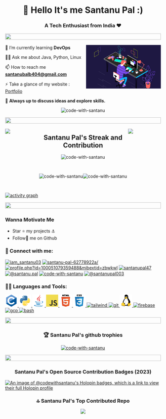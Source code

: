 <h1 align="center">👋 Hello It's me Santanu Pal :)</h1>
<h3 align="center">A Tech Enthusiast from India ❤️</h3>

<img src="https://i.imgur.com/dBaSKWF.gif" height="20" width="100%"/> <!-- divider -->

<img align="right" alt="Coding" src="./myImage.gif" width="48%" height="5%" alt="code-with-santanu"/>
   
<p>

🌱 I’m currently learning **DevOps**

🧑‍💻 Ask me about Java, Python, Linux

📫 How to reach me **santanubalb404@gmail.com**

⚡ Take a glance of my website : [Portfolio](https://santanupal-03.web.app/)

💬 **Always up to discuss ideas and explore skills.**

</p>

<!-------------------------Profile view------------------------->

<p align="center"> <img src="https://komarev.com/ghpvc/?username=code-with-santanu&label=Profile%20views&color=blueviolet&style=for-the-badge" alt="code-with-santanu" /> </p>

<img src="https://i.imgur.com/dBaSKWF.gif" height="20" width="100%"> <!-- divider -->

<!-------------------------design around strak------------------------->

<img align="left" src="https://user-images.githubusercontent.com/65187002/144930161-2f783401-8d27-4fdf-a2f7-cc0ba32f1f1f.gif" width="21%" style="display:inline;"><img align="right" src="https://user-images.githubusercontent.com/65187002/144930161-2f783401-8d27-4fdf-a2f7-cc0ba32f1f1f.gif" width="21%" style="display:inline;">

<!-------------------------Github streak------------------------->

<h2 align="center">Santanu Pal's Streak and Contribution</h2>
<p align="center"><img src="https://streak-stats.demolab.com?user=code-with-santanu&theme=vision-friendly-dark" alt="code-with-santanu"/></p>

<br>
<!-------------------------Github stats and most used languages------------------------->

<p align="center" style="
display: flex;
align-items: center;
justify-content: center;
">
  <img src="https://github-readme-stats.vercel.app/api?username=code-with-santanu&rank_icon=github&show_icons=true&count_private=true&theme=vision-friendly-dark&hide_border=false&locale=en" alt="code-with-santanu"/>
  
  <img width="auto" src="https://github-stats-barnacle.vercel.app/api/top-langs/?username=code-with-santanu&langs_count=8&layout=compact&theme=vision-friendly-dark&exclude_repo=udemy-basic-html-brad" alt="code-with-santanu"/>
</p>

<!-------------------------Activity Graph------------------------->
<br>

[![activity graph](https://github-readme-activity-graph.vercel.app/graph?username=code-with-santanu&theme=github-compact&bg_color=FFFFFF00&color=e1dbe1&line=8042fc&point=ffb000&area=true)](https://github.com/ashutosh00710/github-readme-activity-graph)

<img src="https://i.imgur.com/dBaSKWF.gif" height="20" width="100%"> <!-- divider -->

<h3 > Wanna Motivate Me </h1>
<ul>
  <li > Star ⭐ my projects ⚓</li>
  <li > Follow🚶 me on Github </li>
</ul>

<!------------Connect with me ----------->

<h3 align="left">🤝 Connect with me:</h3>
<p align="left">
<a href="https://twitter.com/iam_santanu03" target="blank"><img align="center" src="https://raw.githubusercontent.com/rahuldkjain/github-profile-readme-generator/master/src/images/icons/Social/twitter.svg" alt="iam_santanu03" height="30" width="40" /></a>
<a href="https://linkedin.com/in/santanu-pal-62778922a/" target="blank"><img align="center" src="https://raw.githubusercontent.com/rahuldkjain/github-profile-readme-generator/master/src/images/icons/Social/linked-in-alt.svg" alt="santanu-pal-62778922a/" height="30" width="40" /></a>
<a href="https://fb.com/profile.php?id=100051079359488&mibextid=zbwkwl" target="blank"><img align="center" src="https://raw.githubusercontent.com/rahuldkjain/github-profile-readme-generator/master/src/images/icons/Social/facebook.svg" alt="profile.php?id=100051079359488&mibextid=zbwkwl" height="30" width="40" /></a>
<a href="https://instagram.com/santanupal47" target="blank"><img align="center" src="https://raw.githubusercontent.com/rahuldkjain/github-profile-readme-generator/master/src/images/icons/Social/instagram.svg" alt="santanupal47" height="30" width="40" /></a>
<a href="https://medium.com/@santanu.pal" target="blank"><img align="center" src="https://raw.githubusercontent.com/rahuldkjain/github-profile-readme-generator/master/src/images/icons/Social/medium.svg" alt="@santanu.pal" height="30" width="40" /></a>
<a href="https://www.leetcode.com/code-with-santanu" target="blank"><img align="center" src="https://raw.githubusercontent.com/rahuldkjain/github-profile-readme-generator/master/src/images/icons/Social/leet-code.svg" alt="code-with-santanu" height="30" width="40" /></a>
<a href="https://www.hackerearth.com/@santanupal003" target="blank"><img align="center" src="https://raw.githubusercontent.com/rahuldkjain/github-profile-readme-generator/master/src/images/icons/Social/hackerearth.svg" alt="@santanupal003" height="30" width="40" /></a>
</p>

<!------------ Languages and tools ----------->
<h3 align="left">🧑‍💻 Languages and Tools:</h3>
<p align="left">  <a href="https://www.cprogramming.com/" target="_blank" rel="noreferrer"> <img src="https://raw.githubusercontent.com/devicons/devicon/master/icons/c/c-original.svg" alt="c" width="40" height="40"/> </a> <a href="https://www.python.org" target="_blank" rel="noreferrer"> <img src="https://raw.githubusercontent.com/devicons/devicon/master/icons/python/python-original.svg" alt="python" width="40" height="40"/> </a> <a href="https://www.java.com" target="_blank" rel="noreferrer"> <img src="https://raw.githubusercontent.com/devicons/devicon/master/icons/java/java-original.svg" alt="java" width="40" height="40"/> </a> <a href="https://developer.mozilla.org/en-US/docs/Web/JavaScript" target="_blank" rel="noreferrer"> <img src="https://raw.githubusercontent.com/devicons/devicon/master/icons/javascript/javascript-original.svg" alt="javascript" width="40" height="40"/> </a><a href="https://www.w3.org/html/" target="_blank" rel="noreferrer"> <img src="https://raw.githubusercontent.com/devicons/devicon/master/icons/html5/html5-original-wordmark.svg" alt="html5" width="40" height="40"/> </a> <a href="https://www.w3schools.com/css/" target="_blank" rel="noreferrer"> <img src="https://raw.githubusercontent.com/devicons/devicon/master/icons/css3/css3-original-wordmark.svg" alt="css3" width="40" height="40"/> </a> <a href="https://tailwindcss.com/" target="_blank" rel="noreferrer"> <img src="https://www.vectorlogo.zone/logos/tailwindcss/tailwindcss-icon.svg" alt="tailwind" width="40" height="40"/> </a>
<a href="https://git-scm.com/" target="_blank" rel="noreferrer"> <img src="https://www.vectorlogo.zone/logos/git-scm/git-scm-icon.svg" alt="git" width="40" height="40"/> </a>
<a href="https://www.linux.org/" target="_blank" rel="noreferrer"> <img src="https://raw.githubusercontent.com/devicons/devicon/master/icons/linux/linux-original.svg" alt="linux" width="40" height="40"/> </a> <a href="https://firebase.google.com/" target="_blank" rel="noreferrer"> <img src="https://www.vectorlogo.zone/logos/firebase/firebase-icon.svg" alt="firebase" width="40" height="40"/> </a> <a href="https://cloud.google.com" target="_blank" rel="noreferrer"> <img src="https://www.vectorlogo.zone/logos/google_cloud/google_cloud-icon.svg" alt="gcp" width="40" height="40"/> </a>      
<a href="https://www.gnu.org/software/bash/" target="_blank" rel="noreferrer"> <img src="https://www.vectorlogo.zone/logos/gnu_bash/gnu_bash-icon.svg" alt="bash" width="40" height="40"/> </a> </p>

<img src="https://i.imgur.com/dBaSKWF.gif" height="20" width="100%">

<!-------------------------Trophy------------------------->

<h3 align="center">🏆 Santanu Pal's github trophies</h3>
<p align="center"> <a href="https://github.com/ryo-ma/github-profile-trophy"><img src="https://github-profile-trophy.vercel.app/?username=code-with-santanu&theme=radical&no-frame=false&no-bg=false&margin-w=4" alt="code-with-santanu" /></a> </p>

<img src="https://i.imgur.com/dBaSKWF.gif" height="20" width="100%">

<!-------------------------Open Source contribution badges------------------------->
<h3 align="center">Santanu Pal's Open Source Contribution Badges (2023)</h3>

[![An image of @codewithsantanu's Holopin badges, which is a link to view their full Holopin profile](https://holopin.me/codewithsantanu)](https://holopin.io/@codewithsantanu)

<!-------------------------Top repository ---------------------------------->
<h3 align="center"> 🔝 Santanu Pal's Top Contributed Repo</h3>

<p align ="center">
<img src="https://github-contributor-stats.vercel.app/api?username=code-with-santanu&limit=5&theme=algolia&combine_all_yearly_contributions=true" />
</p>
